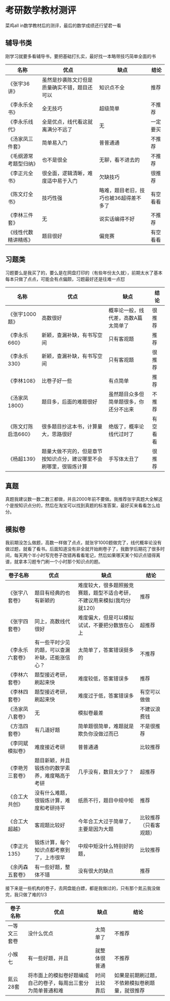 # 考研数学教材测评

菜鸡all in数学教材后的测评，最后的数学成绩还行望君一看

## 辅导书类

刚学习就要多看辅导书，要把基础打扎实，最好找一本略带技巧简单全面的书

| 名称                   | 优点                                         | 缺点                                   | 结论     |
| ---------------------- | -------------------------------------------- | -------------------------------------- | -------- |
| 《张宇36讲》           | 虽然是抄袭陈文灯但是质量确实不错，题目还可以 | 知识点不全                             | 推荐     |
| 《李永乐全书》         | 全无技巧                                     | 超级简单                               | 不推荐   |
| 《李永乐线代》         | 全是优点，线代看这就离满分不远了             | 无                                     | 一定要买 |
| 《汤家凤三件套》       | 简单易入门                                   | 普普通通                               | 不推荐   |
| 《毛纲源常考题型归纳》 | 也不是很全                                   | 无聊，看不进去的                       | 不推荐   |
| 《李正元全书》         | 很全面，逻辑清晰，难度适中易于入门           | 欠缺技巧                               | 很推荐   |
| 《陈文灯全书》         | 技巧性强                                     | 略难，题目老旧，技巧也被36超得差不多了 | 有空看看 |
| 《李林三件套》         | 无                                           | 说实话编得不好                         | 不推荐   |
| 《线性代数精讲精练》   | 题目很好                                     | 偏竞赛                                 | 有空看看 |



## 习题类

习题要么是我买了的，要么是在网盘打印的（有些年份太久就），前期太水了基本每本只做了点点，可能会有点偏颇，习题最好还是往难一点怼

| 名称                | 优点                                                         | 缺点                                   | 结论     |
| ------------------- | ------------------------------------------------------------ | -------------------------------------- | -------- |
| 《张宇1000题》      | 高数很好                                                     | 概率论一般，线代差，高数A篇太简单了    | 很推荐   |
| 《李永乐660》       | 新颖，查漏补缺，有书写空间                                   | 只有客观题                             | 推荐     |
| 《李永乐330》       | 新颖，查漏补缺，有书写空间                                   | 只有客观题                             | 很推荐   |
| 《李林108》         | 比卷子好一些                                                 | 有点简单                               | 推荐     |
| 《汤家凤1800》      | 题目多，后面的难题很好                                       | 虽然题目众多但简单题很多，你还分不出来 | 不推荐   |
| 《陈文灯陈启浩660》 | 很多题目抄这本书，计算量大，思路很好                         | 绝版了，概率论线代过时了               | 有空看看 |
| 《杨超139》         | 题量大做不完的，但是章节按知识点分，建议哪里不会刷哪里，很锻炼计算 | 手写体太丑了                           | 很推荐   |



## 真题

真题我建议数一数二数三都做，并且2000年前不要做。我推荐张宇真题大全解这个是按知识点分的，然后在淘宝可以找到真题的标准答案，最好买来看看怎么给分。

## 模拟卷

我前期没怎么做题，高数一样做了点点，就张宇1000题做完了，线代概率论没有做过题，就看了看书。后面知道没有非全就开始刷卷子了，我数学后期花了很多时间，每天两个半小时写完卷子改错再看看笔记，然后如果哪天某个知识点错得离谱，就拿本习题专门刷一个小时那个知识点的题。

| 卷子名称         | 优点                                           | 缺点                                                         | 结论                   |
| ---------------- | ---------------------------------------------- | ------------------------------------------------------------ | ---------------------- |
| 《张宇八套卷》   | 题目有经典的也有新颖的                         | 难度较大，很多题照搬竞赛题，题型不适合考研，不建议用来模拟(我均分就120) | 推荐                   |
| 《张宇四套卷》   | 同上，高数线代很好                             | 难度偏大，但是可以模拟试试，不要把分数放在心上               | 超推荐                 |
| 《李永乐六套卷》 | 有一些平时少见的题，可以查漏补缺，还能涨信心？ | 太简单了，答案错误挺多的                                     | 不推荐                 |
| 《李林六套卷》   | 题型接近考研，刷起来快                         | 难度较低，答案错误多                                         | 推荐                   |
| 《李林四套卷》   | 题型接近考研，刷起来快                         | 难度过于低，答案错误多                                       | 有空可以做做           |
| 《汤家凤八套卷》 | 无                                             | 模拟卷最差                                                   | 不建议浪费钱           |
| 《方浩四套卷》   | 有几道好题                                     | 简单题很简单，难题就是欺负你没做过而已                       | 不是很推荐             |
| 《李同斌模拟卷》 | 难度接近考研                                   | 普普通通                                                     | 比较推荐               |
| 《李艳芳三套卷》 | 题目新颖，并且锻炼你的数学素养，难度略高于考研 | 几乎没有，数目太少了？                                       | 超推荐                 |
| 《合工大共创》   | 没有什么难题，很锻炼计算，难度和考研持平       | 纸质不行，题目中规中矩                                       | 推荐                   |
| 《合工大超越》   | 客观题比较好                                   | 今年合工大过于简单了，主要是因为大题                         | 比较推荐（只看客观题） |
| 《李正元135》    | 锻炼计算，每个知识点都考察到了，上市很早       | 中规中矩没什么特别好的题，                                   | 比较推荐               |
| 《余丙森五套卷》 | 有一些好题，整体不错                           | 没有很大的缺点                                               | 推荐                   |

接下来是一些机构的卷子，去网盘能白嫖，都是我做过的，只有那个氮云我没做完，我只做了难的1/3

| 卷子名称     | 优点                                                         | 缺点         | 结论                                           |
| ------------ | ------------------------------------------------------------ | ------------ | ---------------------------------------------- |
| 一等文三套卷 | 没什么优点                                                   | 太简单了     | 不推荐                                         |
| 小猴七       | 有一些好题，并且                                             | 就整体很普通 | 不推荐                                         |
| 氮云28套     | 将市面上的模拟卷好题编成自己的卷子，每周出三套分为简单普通和难 | 时间比较靠后 | 如果是前期刷过题，不依赖模拟卷刷题量，就很推荐 |